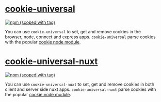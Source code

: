 # [cookie-universal](packages/cookie-universal)
[![npm (scoped with tag)](https://img.shields.io/npm/v/cookie-universal/latest.svg?style=flat-square)](https://npmjs.com/package/cookie-universal)

You can use `cookie-universal` to set, get and remove cookies in the browser, node, connect and express apps.
`cookie-universal` parse cookies with the popular [cookie node module](https://github.com/jshttp/cookie).


# [cookie-universal-nuxt](packages/cookie-universal-nuxt)
[![npm (scoped with tag)](https://img.shields.io/npm/v/cookie-universal-nuxt/latest.svg?style=flat-square)](https://npmjs.com/package/cookie-universal-nuxt)

You can use `cookie-universal-nuxt` to set, get and remove cookies in both client and server side nuxt apps.
`cookie-universal-nuxt` parse cookies with the popular [cookie node module](https://github.com/jshttp/cookie).

